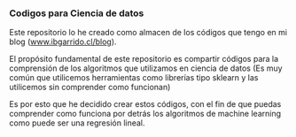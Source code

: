 ### Codigos para Ciencia de datos


Este repositorio lo he creado como almacen de los códigos que tengo en mi blog (www.ibgarrido.cl/blog).

El propósito fundamental de este repositorio es compartir códigos para la comprensión de los algoritmos que utilizamos en ciencia de datos (Es muy común que utilicemos herramientas como librerías tipo sklearn y las utilicemos sin comprender como funcionan)

Es por esto que he decidido crear estos códigos, con el fin de que puedas comprender como funciona por detrás los algoritmos de machine learning como puede ser una regresión lineal.

